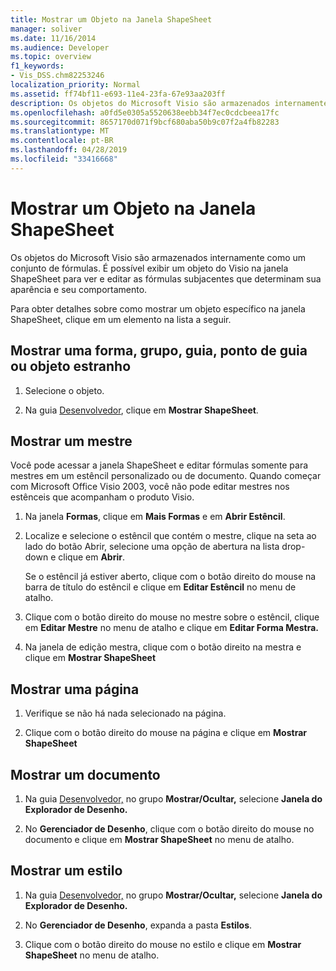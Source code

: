 ```yaml
---
title: Mostrar um Objeto na Janela ShapeSheet
manager: soliver
ms.date: 11/16/2014
ms.audience: Developer
ms.topic: overview
f1_keywords:
- Vis_DSS.chm82253246
localization_priority: Normal
ms.assetid: ff74bf11-e693-11e4-23fa-67e93aa203ff
description: Os objetos do Microsoft Visio são armazenados internamente como um conjunto de fórmulas. É possível exibir um objeto do Visio na janela ShapeSheet para ver e editar as fórmulas subjacentes que determinam sua aparência e seu comportamento.
ms.openlocfilehash: a0fd5e0305a5520638eebb34f7ec0cdcbeea17fc
ms.sourcegitcommit: 8657170d071f9bcf680aba50b9c07f2a4fb82283
ms.translationtype: MT
ms.contentlocale: pt-BR
ms.lasthandoff: 04/28/2019
ms.locfileid: "33416668"
---
```

# <a name="show-an-object-in-the-shapesheet-window"></a>Mostrar um Objeto na Janela ShapeSheet

Os objetos do Microsoft Visio são armazenados internamente como um conjunto de fórmulas. É possível exibir um objeto do Visio na janela ShapeSheet para ver e editar as fórmulas subjacentes que determinam sua aparência e seu comportamento.
  
Para obter detalhes sobre como mostrar um objeto específico na janela ShapeSheet, clique em um elemento na lista a seguir.
  
## <a name="show-a-shape-group-guide-guide-point-or-foreign-object"></a>Mostrar uma forma, grupo, guia, ponto de guia ou objeto estranho

1. Selecione o objeto.
    
2. Na guia [Desenvolvedor](run-in-developer-mode-display-the-developer-tab.md), clique em **Mostrar ShapeSheet**.
    
## <a name="show-a-master"></a>Mostrar um mestre

Você pode acessar a janela ShapeSheet e editar fórmulas somente para mestres em um estêncil personalizado ou de documento. Quando começar com Microsoft Office Visio 2003, você não pode editar mestres nos estênceis que acompanham o produto Visio.
  
1. Na janela **Formas**, clique em **Mais Formas** e em **Abrir Estêncil**.
    
2. Localize e selecione o estêncil que contém o  mestre, clique na seta ao lado do botão Abrir, selecione uma opção de abertura na lista drop-down e clique em **Abrir**. 
    
    Se o estêncil já estiver aberto, clique com o botão direito do mouse na barra de título do estêncil e clique em **Editar Estêncil** no menu de atalho. 
    
3. Clique com o botão direito do mouse no mestre sobre o estêncil, clique em **Editar Mestre** no menu de atalho e clique em **Editar Forma Mestra.**
    
4. Na janela de edição mestra, clique com o botão direito na mestra e clique em **Mostrar ShapeSheet**
    
## <a name="show-a-page"></a>Mostrar uma página

1. Verifique se não há nada selecionado na página.
    
2. Clique com o botão direito do mouse na página e clique em **Mostrar ShapeSheet**
    
## <a name="show-a-document"></a>Mostrar um documento

1. Na guia [Desenvolvedor,](run-in-developer-mode-display-the-developer-tab.md) no grupo **Mostrar/Ocultar,** selecione **Janela do Explorador de Desenho.**
    
2. No **Gerenciador de Desenho**, clique com o botão direito do mouse no documento e clique em **Mostrar ShapeSheet** no menu de atalho. 
    
## <a name="show-a-style"></a>Mostrar um estilo

1. Na guia [Desenvolvedor,](run-in-developer-mode-display-the-developer-tab.md) no grupo **Mostrar/Ocultar,** selecione **Janela do Explorador de Desenho.**
    
2. No **Gerenciador de Desenho**, expanda a pasta **Estilos**. 
    
3. Clique com o botão direito do mouse no estilo e clique em **Mostrar ShapeSheet** no menu de atalho. 
    

